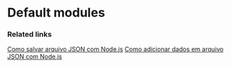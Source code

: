 # Default modules

### Related links
[Como salvar arquivo JSON com Node.js](https://pt.stackoverflow.com/questions/3355/como-salvar-arquivo-json-com-node-js)
[Como adicionar dados em arquivo JSON com Node.js](https://horadecodar.com.br/como-adicionar-dados-em-arquivo-json-com-node-js/)